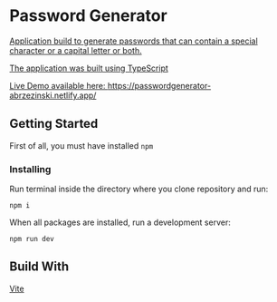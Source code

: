 # Password Generator <a href="https://img.shields.io/badge/version-v1.1.0-green"/>

Application build to generate passwords that can contain a special character or a capital letter or both.

The application was built using TypeScript

Live Demo available here: https://passwordgenerator-abrzezinski.netlify.app/
 
## Getting Started

First of all, you must have installed ```npm```

### Installing

Run terminal inside the directory where you clone repository and run:

```
npm i
```

When all packages are installed, run a development server:

```
npm run dev
```

## Build With

[Vite](https://github.com/vitejs/vite)
